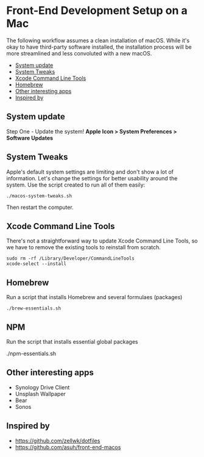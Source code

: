 # Front-End Development Setup on a Mac

The following workflow assumes a clean installation of macOS. While it's okay to have third-party software installed, the installation process will be more streamlined and less convoluted with a new macOS.

  - [System update](#system-update)
  - [System Tweaks](#system-tweaks)
  - [Xcode Command Line Tools](#xcode-command-line-tools)
  - [Homebrew](#homebrew)
  - [Other interesting apps](#other-interesting-apps)
  - [Inspired by](#inspired-by)

## System update

Step One - Update the system!
**Apple Icon > System Preferences > Software Updates**

## System Tweaks

Apple's default system settings are limiting and don't show a lot of information. Let's change the settings for better usability around the system. Use the script created to run all of them easily:

    ./macos-system-tweaks.sh

Then restart the computer.

## Xcode Command Line Tools

There's not a straightforward way to update Xcode Command Line Tools, so we have to remove the existing tools to reinstall from scratch.

    sudo rm -rf /Library/Developer/CommandLineTools
    xcode-select --install

## Homebrew

Run a script that installs Homebrew and several formulaes (packages)

    ./brew-essentials.sh

## NPM

Run the script that installs essential global packages

  ./npm-essentials.sh

## Other interesting apps
- Synology Drive Client
- Unsplash Wallpaper
- Bear
- Sonos

## Inspired by
- https://github.com/zellwk/dotfiles
- https://github.com/asuh/front-end-macos

